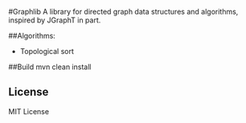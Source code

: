 #Graphlib
A library for directed graph data structures and algorithms, inspired by JGraphT in part.

##Algorithms:
* Topological sort

##Build
mvn clean install

## License
MIT License
